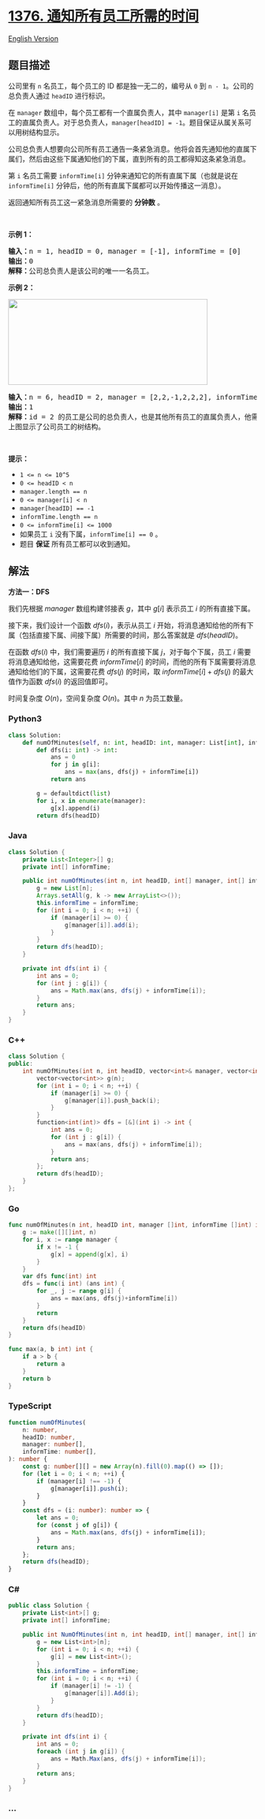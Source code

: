 # [1376. 通知所有员工所需的时间](https://leetcode.cn/problems/time-needed-to-inform-all-employees)

[English Version](/solution/1300-1399/1376.Time%20Needed%20to%20Inform%20All%20Employees/README_EN.md)

## 题目描述

<!-- 这里写题目描述 -->

<p>公司里有 <code>n</code> 名员工，每个员工的 ID 都是独一无二的，编号从 <code>0</code> 到 <code>n - 1</code>。公司的总负责人通过 <code>headID</code> 进行标识。</p>

<p>在 <code>manager</code> 数组中，每个员工都有一个直属负责人，其中 <code>manager[i]</code> 是第 <code>i</code> 名员工的直属负责人。对于总负责人，<code>manager[headID] = -1</code>。题目保证从属关系可以用树结构显示。</p>

<p>公司总负责人想要向公司所有员工通告一条紧急消息。他将会首先通知他的直属下属们，然后由这些下属通知他们的下属，直到所有的员工都得知这条紧急消息。</p>

<p>第 <code>i</code> 名员工需要 <code>informTime[i]</code> 分钟来通知它的所有直属下属（也就是说在 <code>informTime[i]</code> 分钟后，他的所有直属下属都可以开始传播这一消息）。</p>

<p>返回通知所有员工这一紧急消息所需要的 <strong>分钟数</strong> 。</p>

<p>&nbsp;</p>

<p><strong>示例 1：</strong></p>

<pre>
<strong>输入：</strong>n = 1, headID = 0, manager = [-1], informTime = [0]
<strong>输出：</strong>0
<strong>解释：</strong>公司总负责人是该公司的唯一一名员工。
</pre>

<p><strong>示例 2：</strong></p>

<p><img alt="" src="https://fastly.jsdelivr.net/gh/doocs/leetcode@main/solution/1300-1399/1376.Time%20Needed%20to%20Inform%20All%20Employees/images/graph.png" style="height: 174px; width: 404px;" /></p>

<pre>
<strong>输入：</strong>n = 6, headID = 2, manager = [2,2,-1,2,2,2], informTime = [0,0,1,0,0,0]
<strong>输出：</strong>1
<strong>解释：</strong>id = 2 的员工是公司的总负责人，也是其他所有员工的直属负责人，他需要 1 分钟来通知所有员工。
上图显示了公司员工的树结构。
</pre>

<p>&nbsp;</p>

<p><strong>提示：</strong></p>

<ul>
	<li><code>1 &lt;= n &lt;= 10^5</code></li>
	<li><code>0 &lt;= headID &lt; n</code></li>
	<li><code>manager.length == n</code></li>
	<li><code>0 &lt;= manager[i] &lt; n</code></li>
	<li><code>manager[headID] == -1</code></li>
	<li><code>informTime.length&nbsp;== n</code></li>
	<li><code>0 &lt;= informTime[i] &lt;= 1000</code></li>
	<li>如果员工 <code>i</code> 没有下属，<code>informTime[i] == 0</code> 。</li>
	<li>题目 <strong>保证</strong> 所有员工都可以收到通知。</li>
</ul>

## 解法

<!-- 这里可写通用的实现逻辑 -->

**方法一：DFS**

我们先根据 $manager$ 数组构建邻接表 $g$，其中 $g[i]$ 表示员工 $i$ 的所有直接下属。

接下来，我们设计一个函数 $dfs(i)$，表示从员工 $i$ 开始，将消息通知给他的所有下属（包括直接下属、间接下属）所需要的时间，那么答案就是 $dfs(headID)$。

在函数 $dfs(i)$ 中，我们需要遍历 $i$ 的所有直接下属 $j$，对于每个下属，员工 $i$ 需要将消息通知给他，这需要花费 $informTime[i]$ 的时间，而他的所有下属需要将消息通知给他们的下属，这需要花费 $dfs(j)$ 的时间，取 $informTime[i] + dfs(j)$ 的最大值作为函数 $dfs(i)$ 的返回值即可。

时间复杂度 $O(n)$，空间复杂度 $O(n)$。其中 $n$ 为员工数量。

<!-- tabs:start -->

### **Python3**

<!-- 这里可写当前语言的特殊实现逻辑 -->

```python
class Solution:
    def numOfMinutes(self, n: int, headID: int, manager: List[int], informTime: List[int]) -> int:
        def dfs(i: int) -> int:
            ans = 0
            for j in g[i]:
                ans = max(ans, dfs(j) + informTime[i])
            return ans

        g = defaultdict(list)
        for i, x in enumerate(manager):
            g[x].append(i)
        return dfs(headID)
```

### **Java**

<!-- 这里可写当前语言的特殊实现逻辑 -->

```java
class Solution {
    private List<Integer>[] g;
    private int[] informTime;

    public int numOfMinutes(int n, int headID, int[] manager, int[] informTime) {
        g = new List[n];
        Arrays.setAll(g, k -> new ArrayList<>());
        this.informTime = informTime;
        for (int i = 0; i < n; ++i) {
            if (manager[i] >= 0) {
                g[manager[i]].add(i);
            }
        }
        return dfs(headID);
    }

    private int dfs(int i) {
        int ans = 0;
        for (int j : g[i]) {
            ans = Math.max(ans, dfs(j) + informTime[i]);
        }
        return ans;
    }
}
```

### **C++**

```cpp
class Solution {
public:
    int numOfMinutes(int n, int headID, vector<int>& manager, vector<int>& informTime) {
        vector<vector<int>> g(n);
        for (int i = 0; i < n; ++i) {
            if (manager[i] >= 0) {
                g[manager[i]].push_back(i);
            }
        }
        function<int(int)> dfs = [&](int i) -> int {
            int ans = 0;
            for (int j : g[i]) {
                ans = max(ans, dfs(j) + informTime[i]);
            }
            return ans;
        };
        return dfs(headID);
    }
};
```

### **Go**

```go
func numOfMinutes(n int, headID int, manager []int, informTime []int) int {
	g := make([][]int, n)
	for i, x := range manager {
		if x != -1 {
			g[x] = append(g[x], i)
		}
	}
	var dfs func(int) int
	dfs = func(i int) (ans int) {
		for _, j := range g[i] {
			ans = max(ans, dfs(j)+informTime[i])
		}
		return
	}
	return dfs(headID)
}

func max(a, b int) int {
	if a > b {
		return a
	}
	return b
}
```

### **TypeScript**

```ts
function numOfMinutes(
    n: number,
    headID: number,
    manager: number[],
    informTime: number[],
): number {
    const g: number[][] = new Array(n).fill(0).map(() => []);
    for (let i = 0; i < n; ++i) {
        if (manager[i] !== -1) {
            g[manager[i]].push(i);
        }
    }
    const dfs = (i: number): number => {
        let ans = 0;
        for (const j of g[i]) {
            ans = Math.max(ans, dfs(j) + informTime[i]);
        }
        return ans;
    };
    return dfs(headID);
}
```

### **C#**

```cs
public class Solution {
    private List<int>[] g;
    private int[] informTime;

    public int NumOfMinutes(int n, int headID, int[] manager, int[] informTime) {
        g = new List<int>[n];
        for (int i = 0; i < n; ++i) {
            g[i] = new List<int>();
        }
        this.informTime = informTime;
        for (int i = 0; i < n; ++i) {
            if (manager[i] != -1) {
                g[manager[i]].Add(i);
            }
        }
        return dfs(headID);
    }

    private int dfs(int i) {
        int ans = 0;
        foreach (int j in g[i]) {
            ans = Math.Max(ans, dfs(j) + informTime[i]);
        }
        return ans;
    }
}
```

### **...**

```

```

<!-- tabs:end -->

